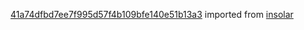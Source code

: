 [41a74dfbd7ee7f995d57f4b109bfe140e51b13a3](https://github.com/insolar/insolar/commit/41a74dfbd7ee7f995d57f4b109bfe140e51b13a3) imported from [insolar](https://github.com/insolar/insolar)
